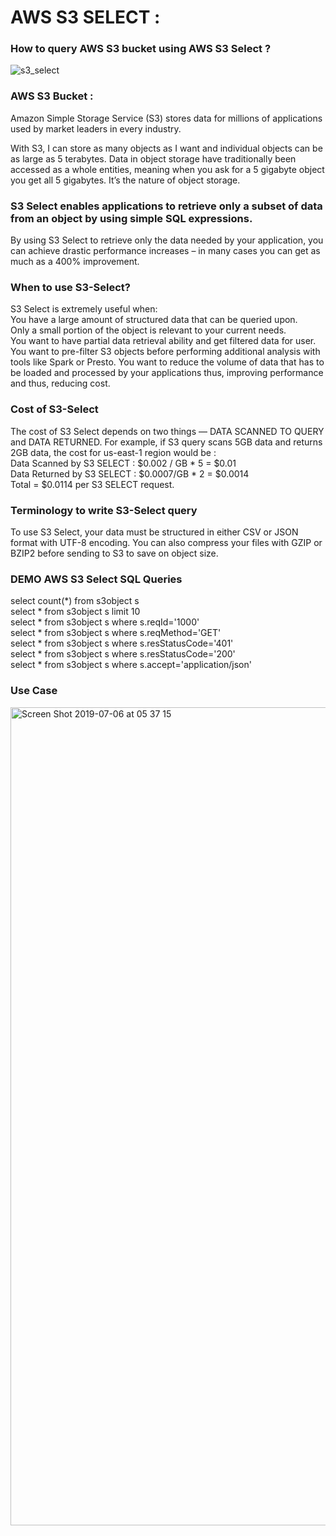 # AWS S3 SELECT :

### How to query AWS S3 bucket using AWS S3 Select ?

![s3_select](https://user-images.githubusercontent.com/30971809/60686181-9e0eae00-9ea7-11e9-8efd-9293644542cc.png)



### AWS S3 Bucket :
Amazon Simple Storage Service (S3) stores data for millions of applications used by market leaders in every industry. 

With S3, I can store as many objects as I want and individual objects can be as large as 5 terabytes. Data in object storage have traditionally been accessed as a whole entities, meaning when you ask for a 5 gigabyte object you get all 5 gigabytes. It’s the nature of object storage.

### S3 Select enables applications to retrieve only a subset of data from an object by using simple SQL expressions.

By using S3 Select to retrieve only the data needed by your application, you can achieve drastic performance increases – in many cases you can get as much as a 400% improvement.


### When to use S3-Select?

S3 Select is extremely useful when:\
You have a large amount of structured data that can be queried upon.\
Only a small portion of the object is relevant to your current needs.\
You want to have partial data retrieval ability and get filtered data for user.
You want to pre-filter S3 objects before performing additional analysis with tools like Spark or Presto.
You want to reduce the volume of data that has to be loaded and processed by your applications thus, improving performance and thus, reducing cost.

### Cost of S3-Select
The cost of S3 Select depends on two things — DATA SCANNED TO QUERY and DATA RETURNED. For example, if S3 query scans 5GB data and returns 2GB data, the cost for us-east-1 region would be :\
Data Scanned by S3 SELECT : $0.002 / GB * 5 = $0.01\
Data Returned by S3 SELECT : $0.0007/GB * 2 = $0.0014\
Total = $0.0114 per S3 SELECT request.

### Terminology to write S3-Select query
To use S3 Select, your data must be structured in either CSV or JSON format with UTF-8 encoding. You can also compress your files with GZIP or BZIP2 before sending to S3 to save on object size.

### DEMO AWS S3 Select SQL Queries

select count(*) from s3object s\
select * from s3object s limit 10\
select * from s3object s where s.reqId='1000'\
select * from s3object s where s.reqMethod='GET'\
select * from s3object s where s.resStatusCode='401'\
select * from s3object s where s.resStatusCode='200'\
select * from s3object s where s.accept='application/json'


### Use Case

<img width="1309" alt="Screen Shot 2019-07-06 at 05 37 15" src="https://user-images.githubusercontent.com/30971809/60751028-3001de00-9fb0-11e9-8005-ebef08c9ca06.png">


